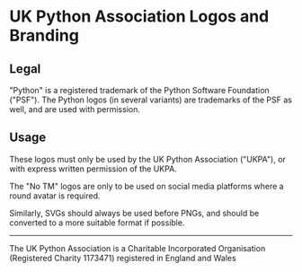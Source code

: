 # UK Python Association Logos and Branding

## Legal
"Python" is a registered trademark of the Python Software Foundation ("PSF"). The Python logos (in several variants) are trademarks of the PSF as well, and are used with permission.

## Usage
These logos must only be used by the UK Python Association ("UKPA"), or with express written permission of the UKPA.

The "No TM" logos are only to be used on social media platforms where a round avatar is required.

Similarly, SVGs should always be used before PNGs, and should be converted to a more suitable format if possible.

---

The UK Python Association is a Charitable Incorporated Organisation (Registered Charity 1173471) registered in England and Wales
